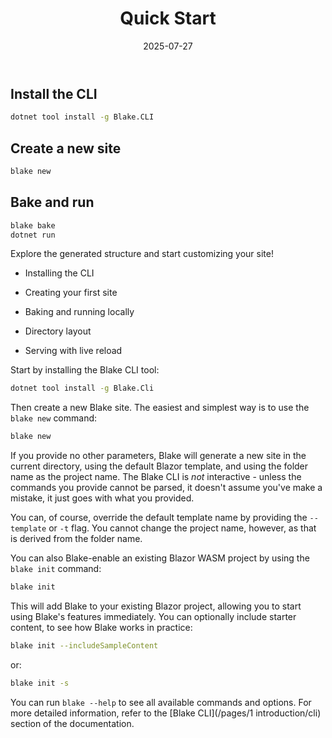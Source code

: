 ﻿---
title: 'Quick Start'
date: 2025-07-27
image: images/blake-logo.png
tags: []
description: "Describes the initial setup and basic usage of Blake."
iconIdentifier: "bi bi-plus-square-fill-nav-menu"
pageOrder: 2
category: "Getting Started"
quickAccess: 1
---


## Install the CLI

```bash
dotnet tool install -g Blake.CLI
```

## Create a new site

```bash
blake new
```

## Bake and run

```bash
blake bake
dotnet run
```

Explore the generated structure and start customizing your site!

* Installing the CLI

* Creating your first site

* Baking and running locally

* Directory layout

* Serving with live reload


Start by installing the Blake CLI tool:

```bash
dotnet tool install -g Blake.Cli
```

Then create a new Blake site. The easiest and simplest way is to use the `blake new` command:

```bash
blake new
```

If you provide no other parameters, Blake will generate a new site in the current directory, using the default Blazor template, and using the folder name as the project name. The Blake CLI is _not_ interactive - unless the commands you provide cannot be parsed, it doesn't assume you've make a mistake, it just goes with what you provided.

You can, of course, override the default template name by providing the `--template` or `-t` flag. You cannot change the project name, however, as that is derived from the folder name.

You can also Blake-enable an existing Blazor WASM project by using the `blake init` command:

```bash
blake init
```

This will add Blake to your existing Blazor project, allowing you to start using Blake's features immediately. You can optionally include starter content, to see how Blake works in practice:

```bash
blake init --includeSampleContent
```

or:
```bash
blake init -s
```

You can run `blake --help` to see all available commands and options. For more detailed information, refer to the [Blake CLI](/pages/1 introduction/cli) section of the documentation.